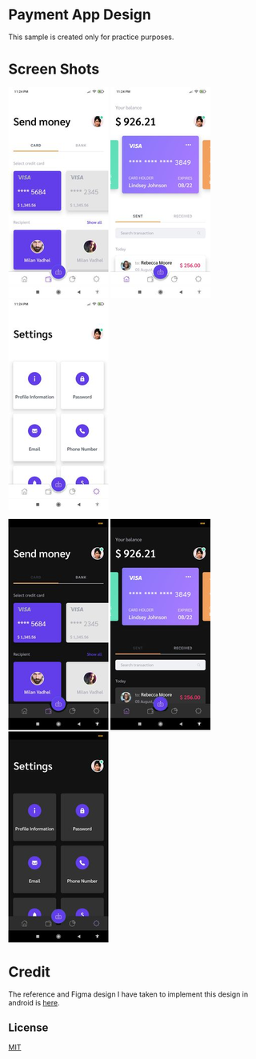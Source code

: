 # Payment App Design

This sample is created only for practice purposes.

# Screen Shots

![Send Money Screen](https://github.com/MilanVadhel/PaymentAppDesign/blob/master/screenshots/send_money.jpg)  ![SentMoney Screen](https://github.com/MilanVadhel/PaymentAppDesign/blob/master/screenshots/sent_money.jpg)   ![Settings Screen](https://github.com/MilanVadhel/PaymentAppDesign/blob/master/screenshots/settings.jpg)

![Send Money Screen](https://github.com/MilanVadhel/PaymentAppDesign/blob/master/screenshots/send_money_dark.jpg)   ![SentMoney Screen](https://github.com/MilanVadhel/PaymentAppDesign/blob/master/screenshots/sent_money_dark.jpg)  ![Settings Screen](https://github.com/MilanVadhel/PaymentAppDesign/blob/master/screenshots/settings_dark.jpg)

# Credit
The reference and Figma design I have taken to implement this design in android is [here](https://www.saasdesign.io/payment-app/). 

## License
[MIT](https://github.com/MilanVadhel/PaymentAppDesign/blob/master/LICENSE)
